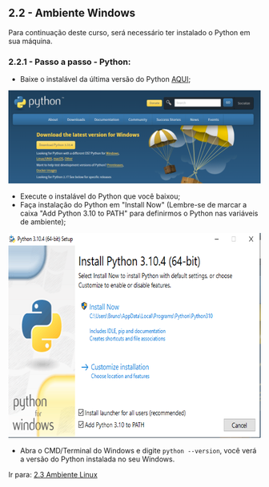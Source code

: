 ## 2.2 - Ambiente Windows

Para continuação deste curso, será necessário ter instalado o Python em sua máquina.

### 2.2.1 - Passo a passo - Python:

* Baixe o instalável da última versão do Python <a href='https://www.python.org/downloads/'>AQUI</a>;

<p align="center">
  <img src="../images/python1.png" alt='Python'>
</p>

* Execute o instalável do Python que você baixou;
* Faça instalação do Python em "Install Now" (Lembre-se de marcar a caixa "Add Python 3.10 to PATH" para definirmos o
  Python nas
  variáveis de ambiente);

<p align="center">
  <img src="../images/python2.png" alt='Python Instalação' width="666" height="409">
</p>

* Abra o CMD/Terminal do Windows e digite `python --version`, você verá a versão do Python instalada no seu Windows.

Ir para: [2.3 Ambiente Linux](3-Ambiente-linux.md)
